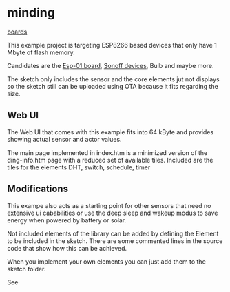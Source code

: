 # minding

[boards](boards.md)

This example project is targeting ESP8266 based devices that only have 1 Mbyte of flash memory.

Candidates are the [Esp-01 board](boardesp01.md), [Sonoff devices](boardsonoff.md), Bulb and maybe more.

The sketch only includes the sensor and the core elements jut not displays so the sketch still can be uploaded using OTA because it fits regarding the size.



## Web UI


The Web UI that comes with this example fits into 64 kByte and provides showing actual sensor and actor values.

The main page implemented in index.htm is a minimized version of the ding-info.htm page with a reduced set of available tiles. Included are the tiles for the elements DHT, switch, schedule, timer

## Modifications

This exampe also acts as a starting point for other sensors that need no extensive ui cababilities or use the deep sleep and wakeup modus to save energy when powered by battery or solar.

Not included elements of the library can be added by defining the Element to be included in the sketch. There are some commented lines in the source code that show how this can be achieved.

When you implement your own elements you can just add them to the sketch folder.

See
